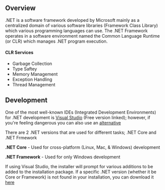 ## Overview
.NET is a software framework developed by Microsoft mainly as a centralized domain of various software libraries (Framework Class Library) which various programming languages can use. The .NET Framework operates in a software environment named the Common Language Runtime (or CLR) which manages .NET program execution. 

#### CLR Services
- Garbage Collection
- Type Saftey
- Memory Management
- Exception Handling 
- Thread Management

## Development
One of the most well-known IDEs (Integrated Development Environments) for .NET development is [Visual Studio](https://visualstudio.microsoft.com/thank-you-downloading-visual-studio/?sku=Community&rel=15#) (Free version linked); however, if you're feeling dangerous you can also use an [alternative](http://web.archive.org/web/20071217202115/http://www.dotnetcoders.com/web/Articles/ShowArticle.aspx?article=49)

There are 2 .NET versions that are used for different tasks; .NET Core and .NET Frmework

**.NET Core** - Used for cross-platform (Linux, Mac, & Windows) development

**.NET Framework** - Used for only Windows development

If using Visual Studio, the installer will prompt for various additions to be added to the installation package. If a specific .NET version (whether it be Core or Framework) is not found in your installation, you can download it [here](https://dotnet.microsoft.com/download)
